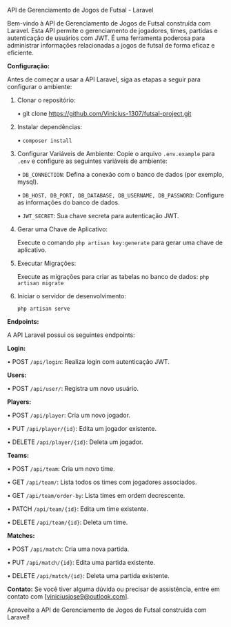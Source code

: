 API de Gerenciamento de Jogos de Futsal - Laravel

Bem-vindo à API de Gerenciamento de Jogos de Futsal construída com Laravel. Esta API permite o gerenciamento de jogadores, times, partidas e autenticação de usuários com JWT. É uma ferramenta poderosa para administrar informações relacionadas a jogos de futsal de forma eficaz e eficiente.

**Configuração:**

Antes de começar a usar a API Laravel, siga as etapas a seguir para configurar o ambiente:

1.	Clonar o repositório:

    •	git clone https://github.com/Vinicius-1307/futsal-project.git

2.	Instalar dependências:	

    •	```composer install```

3.	Configurar Variáveis de Ambiente:
Copie o arquivo ```.env.example``` para ```.env``` e configure as seguintes variáveis de ambiente:

    •	```DB_CONNECTION```: Defina a conexão com o banco de dados (por exemplo, mysql).
  	
    •	```DB_HOST, DB_PORT, DB_DATABASE, DB_USERNAME, DB_PASSWORD```: Configure as informações do banco de dados.
  	
    •	```JWT_SECRET```: Sua chave secreta para autenticação JWT.

5.	Gerar uma Chave de Aplicativo:
   
    Execute o comando ```php artisan key:generate``` para gerar uma chave de aplicativo.

6.	Executar Migrações:

    Execute as migrações para criar as tabelas no banco de dados:
    ```php artisan migrate```

7.	Iniciar o servidor de desenvolvimento:

    ```php artisan serve```

**Endpoints:**

A API Laravel possui os seguintes endpoints: 

**Login:**

•	POST ```/api/login```: Realiza login com autenticação JWT.

**Users:**

•	POST ```/api/user/```: Registra um novo usuário.

**Players:**

•	POST ```/api/player```: Cria um novo jogador.

•	PUT ```/api/player/{id}```: Edita um jogador existente.

•	DELETE ```/api/player/{id}```: Deleta um jogador.

**Teams:**

•	POST ```/api/team```: Cria um novo time.

•	GET ```/api/team/```: Lista todos os times com jogadores associados.

•	GET ```/api/team/order-by```: Lista times em ordem decrescente.

•	PATCH ```/api/team/{id}```: Edita um time existente.

•	DELETE ```/api/team/{id}```: Deleta um time.

**Matches:**

•	POST ```/api/match```: Cria uma nova partida.

•	PUT ```/api/match/{id}```: Edita uma partida existente.

•	DELETE ```/api/match/{id}```: Deleta uma partida existente.

**Contato:**
Se você tiver alguma dúvida ou precisar de assistência, entre em contato com [viniciusjose9@outlook.com].

Aproveite a API de Gerenciamento de Jogos de Futsal construída com Laravel!	

	
